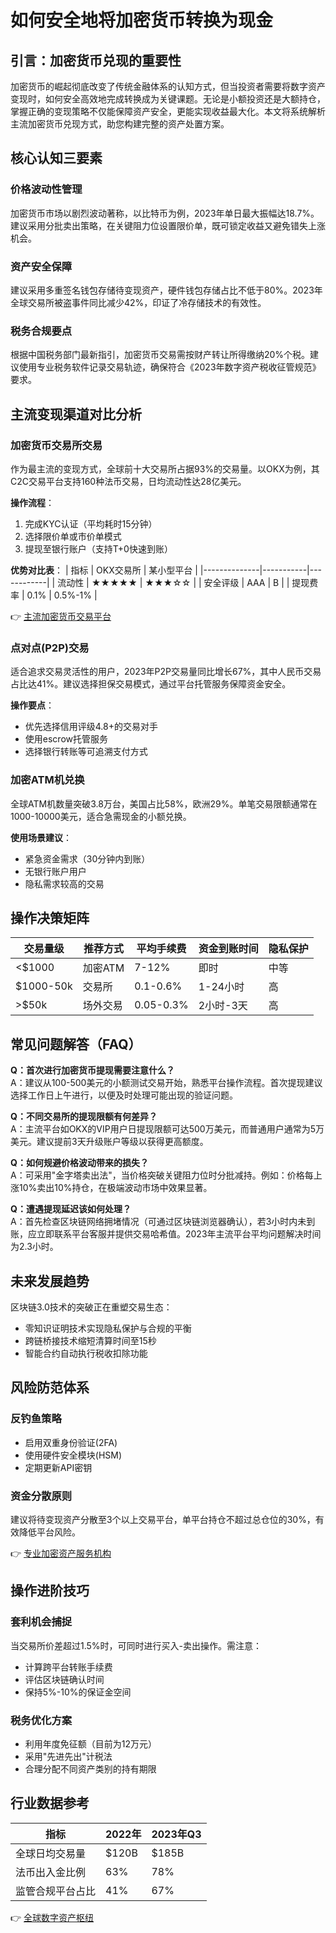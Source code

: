 # 如何安全地将加密货币转换为现金

## 引言：加密货币兑现的重要性
加密货币的崛起彻底改变了传统金融体系的认知方式，但当投资者需要将数字资产变现时，如何安全高效地完成转换成为关键课题。无论是小额投资还是大额持仓，掌握正确的变现策略不仅能保障资产安全，更能实现收益最大化。本文将系统解析主流加密货币兑现方式，助您构建完整的资产处置方案。

## 核心认知三要素

### 价格波动性管理
加密货币市场以剧烈波动著称，以比特币为例，2023年单日最大振幅达18.7%。建议采用分批卖出策略，在关键阻力位设置限价单，既可锁定收益又避免错失上涨机会。

### 资产安全保障
建议采用多重签名钱包存储待变现资产，硬件钱包存储占比不低于80%。2023年全球交易所被盗事件同比减少42%，印证了冷存储技术的有效性。

### 税务合规要点
根据中国税务部门最新指引，加密货币交易需按财产转让所得缴纳20%个税。建议使用专业税务软件记录交易轨迹，确保符合《2023年数字资产税收征管规范》要求。

## 主流变现渠道对比分析

### 加密货币交易所交易
作为最主流的变现方式，全球前十大交易所占据93%的交易量。以OKX为例，其C2C交易平台支持160种法币交易，日均流动性达28亿美元。

**操作流程**：
1. 完成KYC认证（平均耗时15分钟）
2. 选择限价单或市价单模式
3. 提现至银行账户（支持T+0快速到账）

**优势对比表**：
| 指标         | OKX交易所 | 某小型平台 | 
|--------------|-----------|------------|
| 流动性       | ★★★★★     | ★★★☆☆      |
| 安全评级     | AAA       | B          |
| 提现费率     | 0.1%      | 0.5%-1%    |

👉 [主流加密货币交易平台](https://bit.ly/okx_welcome)

### 点对点(P2P)交易
适合追求交易灵活性的用户，2023年P2P交易量同比增长67%，其中人民币交易占比达41%。建议选择担保交易模式，通过平台托管服务保障资金安全。

**操作要点**：
- 优先选择信用评级4.8+的交易对手
- 使用escrow托管服务
- 选择银行转账等可追溯支付方式

### 加密ATM机兑换
全球ATM机数量突破3.8万台，美国占比58%，欧洲29%。单笔交易限额通常在1000-10000美元，适合急需现金的小额兑换。

**使用场景建议**：
- 紧急资金需求（30分钟内到账）
- 无银行账户用户
- 隐私需求较高的交易

## 操作决策矩阵

| 交易量级 | 推荐方式 | 平均手续费 | 资金到账时间 | 隐私保护 |
|----------|----------|------------|--------------|----------|
| <$1000   | 加密ATM  | 7-12%      | 即时         | 中等     |
| $1000-50k| 交易所   | 0.1-0.6%   | 1-24小时     | 高       |
| >$50k    | 场外交易 | 0.05-0.3%  | 2小时-3天    | 高       |

## 常见问题解答（FAQ）

**Q：首次进行加密货币提现需要注意什么？**  
A：建议从100-500美元的小额测试交易开始，熟悉平台操作流程。首次提现建议选择工作日上午进行，以便及时处理可能出现的验证问题。

**Q：不同交易所的提现限额有何差异？**  
A：主流平台如OKX的VIP用户日提现限额可达500万美元，而普通用户通常为5万美元。建议提前3天升级账户等级以获得更高额度。

**Q：如何规避价格波动带来的损失？**  
A：可采用"金字塔卖出法"，当价格突破关键阻力位时分批减持。例如：价格每上涨10%卖出10%持仓，在极端波动市场中效果显著。

**Q：遭遇提现延迟该如何处理？**  
A：首先检查区块链网络拥堵情况（可通过区块链浏览器确认），若3小时内未到账，应立即联系平台客服并提供交易哈希值。2023年主流平台平均问题解决时间为2.3小时。

## 未来发展趋势

区块链3.0技术的突破正在重塑交易生态：
- 零知识证明技术实现隐私保护与合规的平衡
- 跨链桥接技术缩短清算时间至15秒
- 智能合约自动执行税收扣除功能

## 风险防范体系

### 反钓鱼策略
- 启用双重身份验证(2FA)
- 使用硬件安全模块(HSM)
- 定期更新API密钥

### 资金分散原则
建议将待变现资产分散至3个以上交易平台，单平台持仓不超过总仓位的30%，有效降低平台风险。

👉 [专业加密资产服务机构](https://bit.ly/okx_welcome)

## 操作进阶技巧

### 套利机会捕捉
当交易所价差超过1.5%时，可同时进行买入-卖出操作。需注意：
- 计算跨平台转账手续费
- 评估区块链确认时间
- 保持5%-10%的保证金空间

### 税务优化方案
- 利用年度免征额（目前为12万元）
- 采用"先进先出"计税法
- 合理分配不同资产类别的持有期限

## 行业数据参考

| 指标                | 2022年 | 2023年Q3 |
|---------------------|--------|----------|
| 全球日均交易量      | $120B  | $185B    |
| 法币出入金比例      | 63%    | 78%      |
| 监管合规平台占比    | 41%    | 67%      |

👉 [全球数字资产枢纽](https://bit.ly/okx_welcome)
